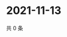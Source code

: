 # 2021-11-13

共 0 条

<!-- BEGIN WEIBO -->
<!-- 最后更新时间 Sat Nov 13 2021 10:28:34 GMT+0800 (China Standard Time) -->

<!-- END WEIBO -->
